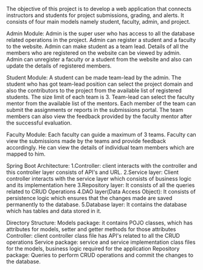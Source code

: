 The objective of this project is to develop a web application that connects instructors and students for project submissions, grading, and alerts. It consists of four main models namely student, faculty, admin, and project.

Admin Module: Admin is the super user who has access to all the database related operations in the project. Admin can register a student and a faculty to the website. Admin can make student as a team lead. 
Details of all the members who are registered on the website can be viewed by admin. Admin can unregister a faculty or a student from the website and also can update the details of registered members.

Student Module: A student can be made team-lead by the admin. The student who has got team-lead position can select the project domain and also the contributors to the project from the available list of registered students. 
The size limit of each team is 3. Team-lead can select the faculty mentor from the available list of the mentors. Each member of the team can submit the assignments or reports in the submissions portal. 
The team members can also view the feedback provided by the faculty mentor after the successful evaluation.

Faculty Module: Each faculty can guide a maximum of 3 teams. Faculty can view the submissions made by the teams and provide feedback accordingly. He can view the details of individual team members which are mapped to him.

Spring Boot Architecture: 
1.Controller: client interacts with the controller and this controller layer consists of API's and URL.
2.Service layer: Client controller interacts with the service layer which consists of business logic and its implementation here
3.Repository layer: It consists of all the queries related to CRUD Operations 
4.DAO layer(Data Access Object): It consists of persistence logic which ensures that the changes made are saved permanently to the database.
5.Database layer: It contains the database which has tables and data stored in it.

Directory Structure:
Models package: it contains POJO classes, which has attributes for models, setter and getter methods for those attributes
Controller: client controller class file has API's related to all the CRUD operations
Service package: service and service implementation class files for the models, business logic required for the application
Repository package: Queries to perform CRUD operations and commit the changes to the database.
